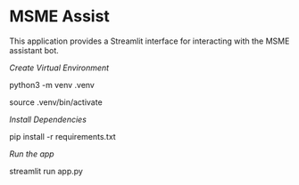 # MSME Assist

This application provides a Streamlit interface for interacting with the MSME assistant bot.

*Create Virtual Environment*

python3 -m venv .venv

source .venv/bin/activate

*Install Dependencies*

pip install -r requirements.txt

*Run the app*

streamlit run app.py
